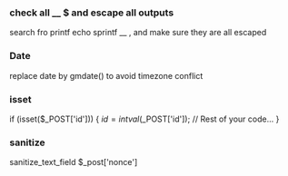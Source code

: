 ### check all __ $ and escape all outputs 
search fro printf echo sprintf __ , and make sure they are all escaped

### Date
replace date by gmdate() to avoid timezone conflict

### isset
if (isset($_POST['id'])) {
    $id = intval($_POST['id']);
    // Rest of your code...
}

### sanitize
sanitize_text_field $_post['nonce']
